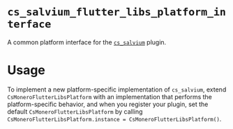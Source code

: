 # `cs_salvium_flutter_libs_platform_interface`
A common platform interface for the 
[`cs_salvium`](https://pub.dev/packages/cs_salvium) plugin.

# Usage
To implement a new platform-specific implementation of `cs_salvium`, extend 
`CsMoneroFlutterLibsPlatform` with an implementation that performs the 
platform-specific behavior, and when you register your plugin, set the default 
`CsMoneroFlutterLibsPlatform` by calling 
`CsMoneroFlutterLibsPlatform.instance = CsMoneroFlutterLibsPlatform()`.
